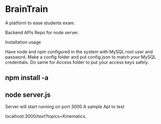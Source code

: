 # BrainTrain
A platform to ease students exam.

Backend APIs Repo for node server.

Installation usage

Have node and npm configured in the system with MySQL root user and password.
Make a config folder and put config.json to match your MySQL credentials.
Do same for Access folder to put your access keys safely.

## npm install -a
## node server.js

Server will start running on port 3000 A sample ApI to test 

localhost:3000/text?topics=Kinematics.
